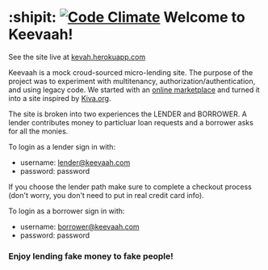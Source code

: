 :shipit:
[![Code Climate](https://codeclimate.com/github/121watts/the_pivot/badges/gpa.svg)](https://codeclimate.com/github/121watts/the_pivot)
Welcome to Keevaah!
==

See the site live at [kevah.herokuapp.com](kevah.herokuapp.com)

Keevaah is a mock croud-sourced micro-lending site. The purpose of the project was to experiment with multitenancy, authorization/authentication, and using legacy code.  We started with an [online marketplace](ivorytowerdonuts.herokuapp.com) and turned it into a site inspired by [Kiva.org](www.kiva.org).


The site is broken into two experiences the LENDER and BORROWER.  A lender contributes money to particluar loan requests and a borrower asks for all the monies.  

To login as a lender sign in with:

*  username: lender@keevaah.com
*  password: password

If you choose the lender path make sure to complete a checkout process (don't worry, you don't need to put in real credit card info).  

To login as a borrower sign in with:

*  username: borrower@keevaah.com
*  password: password

### Enjoy lending fake money to fake people!
